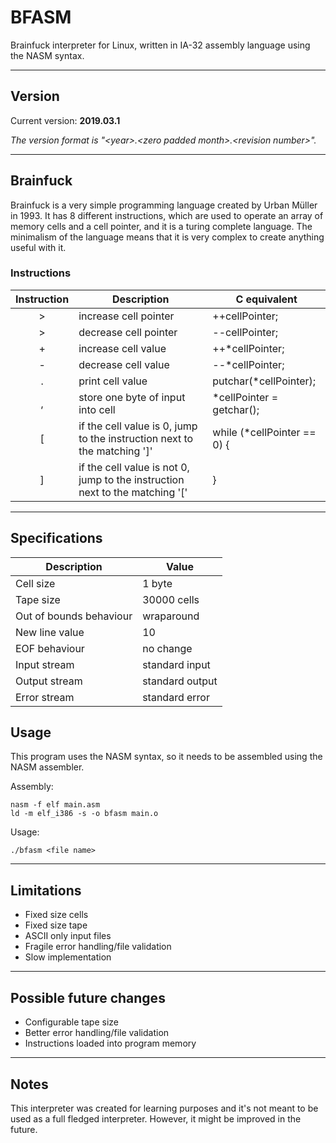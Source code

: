 # BFASM
Brainfuck interpreter for Linux, written in IA-32 assembly language using the NASM syntax.

---

## Version
Current version: **2019.03.1**

*The version format is &quot;&lt;year&gt;.&lt;zero padded month&gt;.&lt;revision number&gt;&quot;.*

---

## Brainfuck
Brainfuck is a very simple programming language created by Urban Müller in 1993. It has 8 different instructions, which are used to operate an array of memory cells and a cell pointer, and it is a turing complete language. The minimalism of the language means that it is very complex to create anything useful with it.

### Instructions

Instruction | Description | C equivalent
:---:|---|---
\> | increase cell pointer | ++cellPointer;
\> | decrease cell pointer | --cellPointer;
\+ | increase cell value | ++\*cellPointer;
\- | decrease cell value | --\*cellPointer;
. | print cell value | putchar(\*cellPointer);
, | store one byte of input into cell | \*cellPointer = getchar();
\[ | if the cell value is 0, jump to the instruction next to the matching '\]' | while (\*cellPointer == 0) {
\] | if the cell value is not 0, jump to the instruction next to the matching '\[' | }

---

## Specifications

Description | Value
---|---
Cell size | 1 byte
Tape size | 30000 cells
Out of bounds behaviour | wraparound
New line value | 10
EOF behaviour | no change
Input stream | standard input
Output stream | standard output
Error stream | standard error

## Usage

This program uses the NASM syntax, so it needs to be assembled using the NASM assembler.

Assembly:
```
nasm -f elf main.asm
ld -m elf_i386 -s -o bfasm main.o
```

Usage:

```
./bfasm <file name>
```

---

## Limitations

+ Fixed size cells
+ Fixed size tape
+ ASCII only input files
+ Fragile error handling/file validation
+ Slow implementation

---

## Possible future changes

+ Configurable tape size
+ Better error handling/file validation
+ Instructions loaded into program memory

---

## Notes

This interpreter was created for learning purposes and it's not meant to be used as a full fledged interpreter. However, it might be improved in the future.